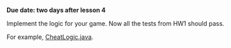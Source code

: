**Due date: two days after lesson 4**

Implement the logic for your game. Now all the tests from HW1 should pass.

For example, [CheatLogic.java](https://github.com/yoav-zibin/cheat-game/blob/master/eclipse/src/org/cheat/client/CheatLogic.java).